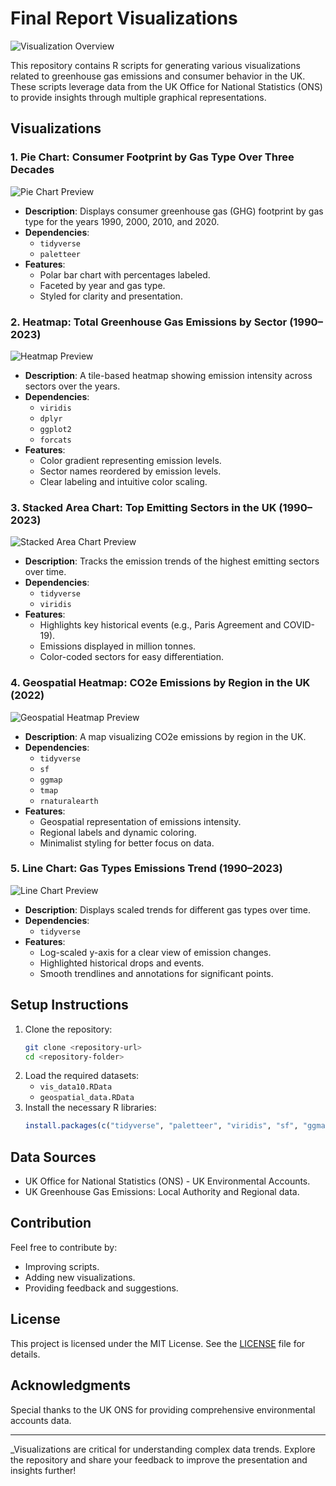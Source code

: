 # Final Report Visualizations

![Visualization Overview](https://via.placeholder.com/1200x400?text=Final+Report+Visualizations)

This repository contains R scripts for generating various visualizations related to greenhouse gas emissions and consumer behavior in the UK. These scripts leverage data from the UK Office for National Statistics (ONS) to provide insights through multiple graphical representations.

## Visualizations

### 1. **Pie Chart**: Consumer Footprint by Gas Type Over Three Decades
![Pie Chart Preview](https://via.placeholder.com/800x400?text=Pie+Chart+Preview)
- **Description**: Displays consumer greenhouse gas (GHG) footprint by gas type for the years 1990, 2000, 2010, and 2020.
- **Dependencies**:
  - `tidyverse`
  - `paletteer`
- **Features**:
  - Polar bar chart with percentages labeled.
  - Faceted by year and gas type.
  - Styled for clarity and presentation.

### 2. **Heatmap**: Total Greenhouse Gas Emissions by Sector (1990–2023)
![Heatmap Preview](https://via.placeholder.com/800x400?text=Heatmap+Preview)
- **Description**: A tile-based heatmap showing emission intensity across sectors over the years.
- **Dependencies**:
  - `viridis`
  - `dplyr`
  - `ggplot2`
  - `forcats`
- **Features**:
  - Color gradient representing emission levels.
  - Sector names reordered by emission levels.
  - Clear labeling and intuitive color scaling.

### 3. **Stacked Area Chart**: Top Emitting Sectors in the UK (1990–2023)
![Stacked Area Chart Preview](https://via.placeholder.com/800x400?text=Stacked+Area+Chart+Preview)
- **Description**: Tracks the emission trends of the highest emitting sectors over time.
- **Dependencies**:
  - `tidyverse`
  - `viridis`
- **Features**:
  - Highlights key historical events (e.g., Paris Agreement and COVID-19).
  - Emissions displayed in million tonnes.
  - Color-coded sectors for easy differentiation.

### 4. **Geospatial Heatmap**: CO2e Emissions by Region in the UK (2022)
![Geospatial Heatmap Preview](https://via.placeholder.com/800x400?text=Geospatial+Heatmap+Preview)
- **Description**: A map visualizing CO2e emissions by region in the UK.
- **Dependencies**:
  - `tidyverse`
  - `sf`
  - `ggmap`
  - `tmap`
  - `rnaturalearth`
- **Features**:
  - Geospatial representation of emissions intensity.
  - Regional labels and dynamic coloring.
  - Minimalist styling for better focus on data.

### 5. **Line Chart**: Gas Types Emissions Trend (1990–2023)
![Line Chart Preview](https://via.placeholder.com/800x400?text=Line+Chart+Preview)
- **Description**: Displays scaled trends for different gas types over time.
- **Dependencies**:
  - `tidyverse`
- **Features**:
  - Log-scaled y-axis for a clear view of emission changes.
  - Highlighted historical drops and events.
  - Smooth trendlines and annotations for significant points.

## Setup Instructions

1. Clone the repository:
   ```bash
   git clone <repository-url>
   cd <repository-folder>
   ```
2. Load the required datasets:
   - `vis_data10.RData`
   - `geospatial_data.RData`
3. Install the necessary R libraries:
   ```R
   install.packages(c("tidyverse", "paletteer", "viridis", "sf", "ggmap", "tmap", "rnaturalearth"))
   ```

## Data Sources
- UK Office for National Statistics (ONS) - UK Environmental Accounts.
- UK Greenhouse Gas Emissions: Local Authority and Regional data.

## Contribution
Feel free to contribute by:
- Improving scripts.
- Adding new visualizations.
- Providing feedback and suggestions.

## License
This project is licensed under the MIT License. See the [LICENSE](LICENSE) file for details.

## Acknowledgments
Special thanks to the UK ONS for providing comprehensive environmental accounts data.

---

_Visualizations are critical for understanding complex data trends. Explore the repository and share your feedback to improve the presentation and insights further!
